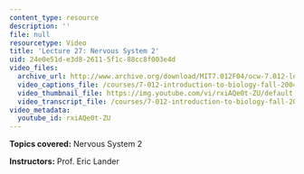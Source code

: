 ```yaml
---
content_type: resource
description: ''
file: null
resourcetype: Video
title: 'Lecture 27: Nervous System 2'
uid: 24e0e51d-e3d8-2611-5f1c-88cc8f003e4d
video_files:
  archive_url: http://www.archive.org/download/MIT7.012F04/ocw-7.012-lec27-17nov2004-220k.mp4
  video_captions_file: /courses/7-012-introduction-to-biology-fall-2004/e968117289ca5b79869552da059185ea_rxiAQe0t-ZU.vtt
  video_thumbnail_file: https://img.youtube.com/vi/rxiAQe0t-ZU/default.jpg
  video_transcript_file: /courses/7-012-introduction-to-biology-fall-2004/055371c66febbae794308c814e5abb63_rxiAQe0t-ZU.pdf
video_metadata:
  youtube_id: rxiAQe0t-ZU
---
```


**Topics covered:** Nervous System 2

**Instructors:** Prof. Eric Lander